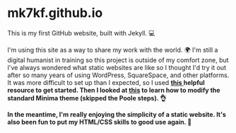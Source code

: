 # mk7kf.github.io
This is my first GitHub website, built with Jekyll. :computer:  

I'm using this site as a way to share my work with the world. :earth_africa: I'm still a digital humanist in training so this project is outside of my comfort zone, but I've always wondered what static websites are like so I thought I'd try it out after so many years of using WordPress, SquareSpace, and other platforms. It was more difficult to set up than I expected, so I used <b><a href="http://jmcglone.com/guides/github-pages/"> <b>this </a></b> helpful resource to get started. Then I looked at <a href="http://joshualande.com/jekyll-github-pages-poole">this</a> to learn how to modify the standard Minima theme (skipped the Poole steps). :ok_hand: 

In the meantime, I'm really enjoying the simplicity of a static website. It's also been fun to put my HTML/CSS skills to good use again. :dancer:
